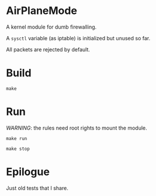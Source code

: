 # AirPlaneMode

A kernel module for dumb firewalling.

A `sysctl` variable (as iptable) is initialized but unused so far.

All packets are rejected by default.

# Build

`make`

# Run

*WARNING*: the rules need root rights to mount the module.

`make run`

`make stop`

# Epilogue

Just old tests that I share.